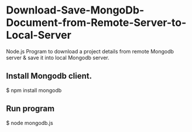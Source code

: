 # Download-Save-MongoDb-Document-from-Remote-Server-to-Local-Server
Node.js Program to download a project details from remote Mongodb server &amp; save it into local Mongodb server.

## Install Mongodb client.

$ npm install mongodb

## Run program
$ node mongodb.js
